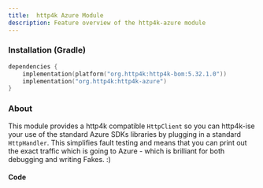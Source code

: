 ```yaml
---
title:  http4k Azure Module
description: Feature overview of the http4k-azure module
---
```



### Installation (Gradle)

```kotlin
dependencies {
    implementation(platform("org.http4k:http4k-bom:5.32.1.0"))
    implementation("org.http4k:http4k-azure")
}
```

### About
This module provides a http4k compatible `HttpClient` so you can http4k-ise your use of the standard Azure SDKs libraries by plugging in a standard `HttpHandler`. This simplifies fault testing and means that you can print out the exact traffic which is going to Azure - which is brilliant for both debugging and writing Fakes. :)

#### Code [<img class="octocat"/>](https://github.com/http4k/http4k/blob/master/src/docs/guide/reference/aws/example_sdk.kt)

<script src="https://gist-it.appspot.com/https://github.com/http4k/http4k/blob/master/src/docs/guide/reference/azure/example_sdk.kt"></script>
